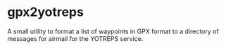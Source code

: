 # gpx2yotreps

A small utility to format a list of waypoints in GPX format to a
directory of messages for airmail for the YOTREPS service.
